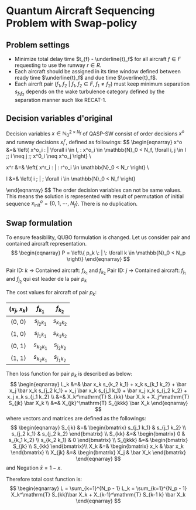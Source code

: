 # Quantum Aircraft Sequencing Problem with Swap-policy

## Problem settings

- Minimize total delay time $t_{f} - \underline{t}_f$ for all aircraft $f \in F$ requesting to use the runway $r \in R$.
- Each aircraft should be assigned in its time window defined between ready time $\underline{t}_f$ and due time $\overline{t}_f$.
- Each aircrft pair $(f_1, f_2 \: | \: f_1, f_2 \in F, \; f_1 \neq f_2)$ must keep minimum separation $s_{f_1 f_2}$ depends on the wake turbulence category defined by the separation manner such like RECAT-1.



## Decision variables d'original

Decision variables $x \in \mathbb{N}_0^{2 \times N_f}$ of QASP-SW consist of order decisions $x^o$ and runway decisions $x^r_i$, defined as followings:
$$
\begin{eqnarray}
x^o &=& \left\{ x^o_i \: | \forall i \in I, \: x^o_i \in \mathbb{N}_0 < N_f, \forall i, j \in I \;\; i \neq j \;\; x^0_i \neq x^o_j \right\} \\

x^r &=& \left\{ x^r_i \: | \: r^o_i \in \mathbb{N}_0 < N_r \right\} \\

I &=& \left\{ i \; | \; \forall i \in \mathbb{N}_0 < N_f \right\}

\end{eqnarray}
$$
The order decision variables can not be same values. This means the solution is represented with result of permutation of initial sequence $x^o_\mathrm{init} = \left\{ 0, \; 1, \; \cdots, \; N_f \right\}$. There is no duplication.

## Swap formulation

To ensure feasibility, QUBO formulation is changed.
Let us consider pair and contained aircraft representation.
$$
\begin{eqnarray}
P = \left\{ p_k \: | \: \forall k \in \mathbb{N}_0 < N_p \right\}
\end{eqnarray}
$$


Pair ID: $k$ $\longrightarrow$ Contained aircraft: $f_{k_1}$ and $f_{k_2}$
Pair ID: $j$ $\longrightarrow$ Contained aircraft: $f_{j_1}$ and $f_{j_2}$ qui est leader de la pair $p_k$

The cost values for aircraft of pair $p_k$:

| $(x_j, \: x_k)$ |   $f_{k_1}$   |   $f_{k_2}$   |
| :-------------: | :-----------: | :-----------: |
|   $(0, \: 0)$   | $s_{j_2 k_1}$ | $s_{k_1 k_2}$ |
|   $(1, \: 0)$   | $s_{j_1 k_1}$ | $s_{k_1 k_2}$ |
|   $(0, \: 1)$   | $s_{k_2 k_1}$ | $s_{j_2 k_2}$ |
|   $(1, \: 1)$   | $s_{k_2 k_1}$ | $s_{j_1 k_2}$ |

Then loss function for pair $p_k$ is described as below:
$$
\begin{eqnarray}
L_k &=& \bar x_k s_{k_2 k_1} + x_k s_{k_1 k_2} + \bar x_j \bar x_k s_{j_2 k_1} + x_j \bar x_k s_{j_1 k_1} + \bar x_j x_k s_{j_2 k_2} + x_j x_k s_{j_1 k_2} \\
&=& X_k^\mathrm{T} S_{kk} \bar X_k + X_j^\mathrm{T} S_{jk} \bar X_k \\
&=& X_{jk}^\mathrm{T} S_{jkkk} \bar X_k
\end{eqnarray}
$$
where vectors and matrices are defined as the followings:
$$
\begin{eqnarray}
S_{jk} &=& \begin{bmatrix}
s_{j_1 k_1} & s_{j_1 k_2} \\
s_{j_2 k_1} & s_{j_2 k_2}
\end{bmatrix} \\
S_{kk} &=& \begin{bmatrix}
0 & s_{k_1 k_2} \\
s_{k_2 k_1} & 0
\end{bmatrix} \\
S_{jkkk} &=& \begin{bmatrix} S_{jk} \\ S_{kk} \end{bmatrix}\\
X_k &=& \begin{bmatrix} x_k & \bar x_k \end{bmatrix} \\
X_{jk} &=& \begin{bmatrix} X_j & \bar X_k \end{bmatrix}
\end{eqnarray}
$$
and Negation $\bar x = 1 - x$.

Therefore total cost function is:
$$
\begin{eqnarray}
L = \sum_{k=1}^{N_p - 1} L_k = \sum_{k=1}^{N_p - 1} X_k^\mathrm{T} S_{kk}\bar X_k + X_{k-1}^\mathrm{T} S_{k-1 k} \bar X_k
\end{eqnarray}
$$
